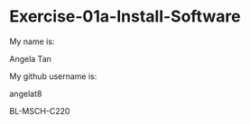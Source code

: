 # Exercise-01a-Install-Software
My name is:

Angela Tan

My github username is:

angelat8

BL-MSCH-C220
